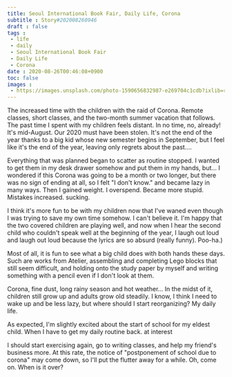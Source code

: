 ```yaml
---
title: Seoul International Book Fair, Daily Life, Corona
subtitle : Story#202008260946
draft : false
tags :
 - life
 - daily
 - Seoul International Book Fair
 - Daily Life
 - Corona
date : 2020-08-26T00:46:08+0900
toc: false
images : 
 - https://images.unsplash.com/photo-1590656832987-e269704c1cdb?ixlib=rb-1.2.1&q=80&fm=jpg&crop=entropy&cs=tinysrgb&w=1080&fit=max&ixid=eyJhcHBfaWQiOjE1NTU0OX0
---
```


The increased time with the children with the raid of Corona. Remote classes, short classes, and the two-month summer vacation that follows. The past time I spent with my children feels distant. In no time, no, already! It's mid-August. Our 2020 must have been stolen. It's not the end of the year thanks to a big kid whose new semester begins in September, but I feel like it's the end of the year, leaving only regrets about the past....  

Everything that was planned began to scatter as routine stopped. I wanted to get them in my desk drawer somehow and put them in my hands, but... I wondered if this Corona was going to be a month or two longer, but there was no sign of ending at all, so I felt "I don't know." and became lazy in many ways. Then I gained weight. I overspend. Became more stupid. Mistakes increased. sucking.  

I think it's more fun to be with my children now that I've waned even though I was trying to save my own time somehow. I can't believe it. I'm happy that the two covered children are playing well, and now when I hear the second child who couldn't speak well at the beginning of the year, I laugh out loud and laugh out loud because the lyrics are so absurd (really funny). Poo-ha.)  

Most of all, it is fun to see what a big child does with both hands these days. Such are works from Atelier, assembling and completing Lego blocks that still seem difficult, and holding onto the study paper by myself and writing something with a pencil even if I don't look at them.  

Corona, fine dust, long rainy season and hot weather... In the midst of it, children still grow up and adults grow old steadily. I know, I think I need to wake up and be less lazy, but where should I start reorganizing? My daily life.  

As expected, I'm slightly excited about the start of school for my eldest child. When I have to get my daily routine back. at interest  

I should start exercising again, go to writing classes, and help my friend's business more. At this rate, the notice of "postponement of school due to corona" may come down, so I'll put the flutter away for a while. Oh, come on. When is it over?  


